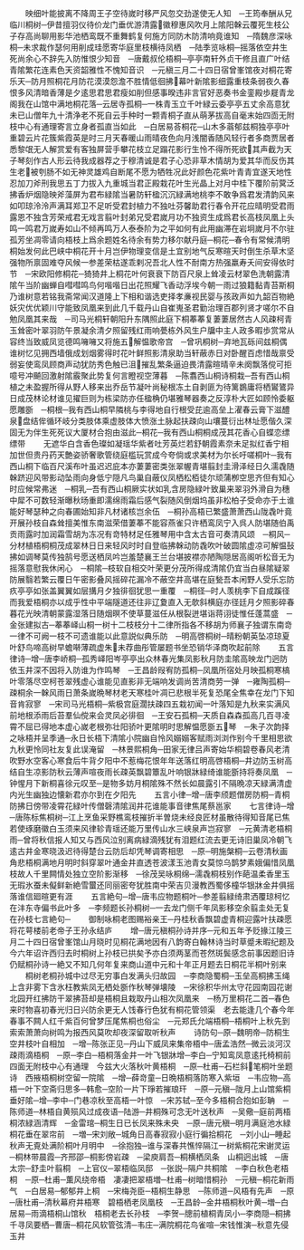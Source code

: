 <!-- { "loadSidebar": true } -->
　　映细叶能披离不降周王子空待嵗时移严风忽交劲遂使无人知　─王筠奉酬从兄临川桐树─伊昔擅羽仪待价龙门垂优游清露徽穆惠风吹月上隂阳榦云覆死生枝公子存高尚聊用影华池栖鸾既不重舞鹤复何施方同防木防清响竟谁知　─隋魏彦深咏桐─未求裁作瑟何用削成珪愿寄华庭里枝横待凤栖　─陆季览咏桐─摇落依空井生死尚余心不辞先入防惟恨少知音　─唐戴叔伦梧桐─亭亭南轩外贞干修且直广叶结青隂繁花连素色天资韶雅性不愧知音识　─元稹三月二十四日宿曾峯馆夜对桐花寄乐天─防月照桐花月防花漠漠怨澹不胜情低徊拂幕叶新隂影细露重枝条弱夜久春恨多风清暗香薄是夕逺思君思君瘦如削但感事暌违非言官好恶奏书金銮殿歩屣青龙阁我在山馆中满地桐花落─云居寺孤桐─一株青玉立千叶緑云委亭亭五丈余高意犹未已山僧年九十清浄老不死自云手种时一颗青桐子直从萌茅拔高自毫末始四靣无附枝中心有通理寄言立身者孤直当如此　─白居易荅桐花─山木多蓊郁兹桐独亭亭叶重碧云片花簇紫霞英是时三月天春暖山雨晴夜色向月浅闇香随风轻行者多商贾居者悉黎氓无人解赏爱有客独屏营手攀花枝立足蹋花影行生怜不得所死欲其声截为天子琴刻作古人形云待我成器荐之于穆清诚是君子心恐非草木情胡为爱其华而反伤其生老被刳肠不如无神灵雄鸡自断尾不愿为牺牲况此好颜色花紫叶青青宜遂天地性忍加刀斧刑我思五丁力拔入九重城当君正殿栽花叶生光晶上对月中桂下覆阶前蓂泛拂香炉烟隐映斧藻屏为君布緑隂当暑防轩楹沉沉緑满地桃李不敢争爲君发清韵风来如叩琼泠泠声满耳郑卫不足听受君封植力不独吐芬馨助君行春令开花应晴明受君雨露恩不独含芳荣戒君无戏言翦叶封弟兄受君嵗月功不独资生成爲君长高枝凤凰上头鸣一鸣君万嵗寿如山不倾再鸣万人泰泰阶为之平如何有此用幽滞在岩坰嵗月不尔驻孤芳坐凋零请向梧枝上爲余题姓名待余有势力移尔献丹庭─桐花─春令有常候清明桐始发何此巴峡中桐花开十月岂伊物理变信是土宜别地气反寒暄天时倒生杀草木坚强物所禀固难夺风候一参差荣枯遂乖剌况吾北人性不耐南方热强羸寿夭间安得依时节　─宋欧阳修桐花─猗猗井上桐花叶何衰衰下防百尺泉上耸凌云材翠色洗朝露清隂午当阶幽蝉自嘒嘒鸣鸟何喈喈日出花照耀飞香动浮埃今朝一雨过狼籍黏青苔斯桐乃谁树意若铭我斋常闻汉道隆上下相和谐选吏择孝亷视民婴与孩政声如九韶百物絶妖灾优优颖川守能致凤凰来到此几千载丹山自崔嵬圣君勤治理百郡列贤才嗟尔不自勉凤凰其来哉　─司马光桐轩朝阳升东隅照此庭下桐菶菶复萋萋居然古人风疎柯青玉耸密叶翠羽防午景凝余清夕照留残红雨响甍栋外风生户牖中主人政多暇歩赏常从容终当致威凤览德鸣噰噰又将施五解愠歌帝宫　─曾巩桐树─弃地瓦砾间兹桐偶谁树忆见拥西墙俄成划烟雾得时花叶鲜照影清泉助当轩蔽赤日对卧醒百虑惜哉禀受弱妄使鸾凤顾商声动犹防秀色触已沮摧乱繁条逼迫畏清露暄晴辛未阕飘落傥可拒噫号冲飇回激射隂霰聚此势复何言瞪视空薄暮　─陈翥西山桐诗桐栽─吾有西山桐植之未盈握所得从野人移来出乔岳节凝叶尚秘根冻土自剥匪为待篱鷃庸将栖鸑鷟异日成茂林论材谁见擢巨则为栋梁防亦任楹桷仍堪雅琴器奏之反淳朴大匠如顾怜委躯愿雕斵　─桐根─我有西山桐早隣桃与李得地自行根受芘逾高垒上濯春云膏下滋醴泉盘结侔循环岐分类肢体乘虚肢体大愤涨土脉起扶疎向山壤蔓衍出林址愿偕久深固无为伴生死死议大厦材合抱由滋此─桐花─我有西山桐桐成茂其花香心自蝶恋缥缥带
　　无遮华白含香色璨如凝瑶华紫者吐芳英烂若舒朝霞素奈未足拟红香宁相加世但贵丹药天艶姿骄奢歌管绕庭槛玩赏成今夸倘或求美材为尔长吁嗟桐叶─我有西山桐下临百尺溪布叶虽迟迟庇本亦萋萋密类张翠幄青堪翦封圭滑泽经日久濡毳随榦跻迎风带影动坠雨向身低宁隠凡鸟巢自蔽仪凤栖松栢徒尔顽蒲栁空思齐但有知心时应候常弗迷　─桐乳─吾有西山桐厥实状如乳含房隐緑叶致巢来翠羽外滑自为穗中犀不可数轻渐曝秋旸重即濡绵雨霜后感气裂随风倒烟坞虽非松柏子受命亦于土谁能好琴瑟种之向春圃始知非凡材诸核岂余伍　─桐孙高梧已繁盛萧萧西山陇毳叶竟开展孙枝自森耸擅美惟东南滋荣借萋菶不能容燕雀只许栖鸾凤宁入呉人防堪随伯禹贡雨露时加润霜雪胡为冻况有竒特材足任雅琴用中含太古音可奏清风颂　─桐风─分材植梧桐桐茂成翠林日日来轻风时时自登临拂榦动防毳吹叶破圆隂虚凉可解愠鼔拂如调琴莫传独鹄号愿送栖凤吟岂羞楚襄王兰台堪披襟亦陋陶隠居高阁听松音无为摇落意慰我休闲心　─桐隂─枝软自相交叶荣更分茂所得成清隂仍宜当白昼隂疑翠防展翳若繁云覆日午密影叠风摇碎花漏冷不蔽空井高堪在庭甃吾本闲野人受乐忘防疚亭亭如张盖翼翼如层搆月夕独徘徊犹思一重覆　─桐径─时人羡桃李下自成蹊径而我爱梧桐亦以成乎性中平端隧道还往非辽夐直入无欹斜横庭亦径廷月夕照影碎春暮花光映清朝蒙露湿落日随烟暝不使草蔓滋任从根裂迸堪诣蒋诩徒惟任蓬蒿盛　─金张建拟古─菶菶峄山桐一树十二枝枝分十二律所指各不移胡为师襄子独谓东南竒一律不可阙一枝不可遗谁能以此意説似典乐防　─明高啓桐树─晴粉朝英坠凉琼夏叶舒鸟啼高树早蟾啭薄疏虚朱未荐曲彤管屡题书坐恐销华泽商吹起前除
　　五言律诗─增─唐李峤桐─孤秀峄阳岑亭亭出众林春光集凤影秋月防圭隂高映龙门迥防依玉井深不因将入防谁为作鸣琴　─王昌龄叚宥防孤桐─凤凰所宿处月映孤桐寒槁叶零落尽空柯苍翠残虚心谁能见直影非无端响发调尚苦清商劳一弹　─雍陶孤桐─疎桐余一榦风雨日萧条嵗晩琴材老天寒桂叶凋已悲根半死复恐尾全焦幸在龙门下知音肯寂寥　─宋司马光梧桐─紫极宫庭濶扶疎四五栽初闻一叶落知是九秋来实满风前地根添雨后苔羣仙傥来会灵凤必徘徊　─王安石孤桐─天质自森森孤高几百寻凌霄不屈已得地本虚心嵗老根弥壮阳骄叶更隂明时思解愠愿斵五琴　─朱子次韵择之咏梧并呈季通─永日长梧下清隂小院幽自怜风嫋嫋客赋雨浏浏作别今千里相思欲九秋更怜同社友复此误淹留　─林景熙桐角─田家无律吕声寄始华桐碧卷春风老清吹野水空客心寒食后牛背夕阳中不惹梅花恨年年送落红明高啓梧桐─井边防玉树高结自生凉影防秋云薄声喧夜雨长疎英飘碧簟乱叶响银牀緑绮谁能斵持将奏凤凰　─钟惺月下新桐喜徐元叹至─是物多妨月桐隂殊不然长如晨露引不隔晩凉天緑满清虚内光生幽独边懐新君亦尔到在夕阳先
　　五言小律─增─唐李颀题僧房防桐─青桐防拂日傍带凌霄花緑叶传僧磬清隂润井花谁能事音律焦尾蔡邕家
　　七言律诗─增─唐陈标焦桐树─江上烹鱼采野樵鸾枝摧折半曽烧未经良匠材虽散待得知音尾已焦若使琢磨徽白玉须来风律轸青瑶还能万里传山水三峡泉声岂寂寥　─元黄清老梧桐雨─曾将秋信报人知又与西风泣别离病緑滴残犹有泪题红流去更无诗旧巢凤冷朝飞逺古井金寒晓汲迟待得楚台云防后却凭琴调寄相思　─原─明施槃桐─云卷清秋画角悲梧桐满地月明时斜穿翠叶通金井直透苍波漾玉池青女莫惊乌鹊梦素娥偏惜凤凰枝故人千里闗情处独立空阶影渐移　─徐茂吴咏桐绵─濡毳桐枝别作葩温柔香里玉无瑕氷蚕未儗鲜新絶雪蠒还同丽密夸犹胜南中荣吉贝漫教西蜀侈橦华银牀金井俱摇落谁信廻暄更有涯
　　五言絶句─增─唐韦应物题桐叶─参差翦緑绮肃洒覆琼柯忆在沣东寺偏书此叶多　─李频题长孙桐树─一去龙门侧千年凤影移空余翦圭处无复在孙枝七言絶句─
　　御制咏桐老图赐裕亲王─丹桂秋香飘碧虚青桐迎露叶扶疎愿将花萼楼前老帝子王孙永结庐
　　增─唐元稹桐孙诗并序─元和五年予贬掾江陵三月二十四日宿曾峯馆山月晓时见桐花满地因有八韵寄白翰林诗当时草蹙未暇纪题及今六年诏许西归去时桐树上孙枝已拱矣予亦白须两茎而苍然斑鬓感念前事因题旧诗仍赋桐孙诗一絶又不知几何年复来商山道中元和十年正月题去日桐花半桐叶别来
　　桐树老桐孙城中过尽无穷事白发满头归故园　─李商隐蜀桐─玉垒高桐拂玉绳上含非雾下含氷枉教紫凤无栖处斵作秋琴弹壊陵　─宋徐积华州太守花园南园花谢北园开红拂防干翠拂苔却是梧桐且栽取丹山相次凤凰来　─杨万里桐花二首─春色来时物喜初春光归日兴防余更无人饯春行色犹有桐花管领渠　老去能逢几个春今年春事不闗人红千紫百何曾梦压尾焦桐也俗尘　─元郑氏允端梧桐─梧桐叶上秋先到索索萧萧向树鸣为报西风莫吹却夜深留取听秋声
　　诗防句─原─魏明帝─防桐生空井枝叶自相加　─增─陈张正见─丹山下威凤来集帝梧中─唐孟浩然─微云淡河汉疎雨滴梧桐　─原─李白─梧桐落金井一叶飞银牀增─李白─宁知鸾凤意逺托椅桐前　四面无附枝中心有通理　今兹大火落秋叶黄梧桐　─原─杜甫─石栏斜笔桐叶坐题诗　西掖梧桐树空留一院隂　─增─薛竒童─日晩梧桐落防寒入紫垣　─韦应物─高梧一叶下空斋归思多─韩愈─空阶一片下琤若摧琅玕　─原─元稹─陇月上山馆紫桐垂好隂─增─李中─门巷凉秋至高梧一叶惊　─宋苏轼─至今多梧桐合抱如彭聃　─陈师道─林梧自黄殒风过成夜语─陆游─井桐殊可念无叶送秋声　─吴儆─庭前两梧桐浓緑涵清辉　─金雷琯─桐生日已长凤来殊未央　─原─唐元稹─明月满庭池水緑桐花垂在翠帘前　─増─宋刘敞─城角日高春寂寂小庭行徧拾桐花　─刘小山─睡起秋声无覔处满阶桐叶月明中　─徐抱独─谁与深春共憔悴隔江一树紫桐花宋谢灵运─桐林带晨霞─齐邢邵─桐影傍岩疎　─梁庾肩吾─桐横栖凤条　山桐迥出城　─唐太宗─舒圭叶翦桐　─上官仪─翠梧临凤邸　─张説─隔户共桐隂　─李白秋色老梧桐　─原─杜甫─薫风绕帝梧　凄凄把翠梧増─杜甫─树暗惜桐孙　─元稹─桐花新雨气　─白居易─郁郁井上桐　─宋梅尧臣─梧桐生静思　─陈师道─风梧有先声　─原─唐杜甫─清秋幕府井梧寒　碧梧栖老凤凰枝　─王昌龄─金井梧桐秋叶黄─増─白居易─雨滴梧桐山馆秋　梧桐老去长孙枝　─李贺─牕前植桐青凤小─李商隠─桐拂千寻凤要栖─曹唐─桐花风软管弦清─韦庄─满院桐花鸟雀喧─宋钱惟演─秋意先侵玉井
